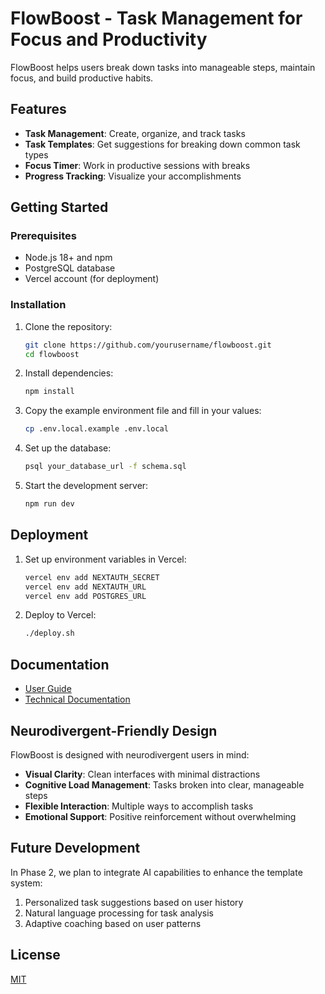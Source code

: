 # FlowBoost - Task Management for Focus and Productivity

FlowBoost helps users break down tasks into manageable steps, maintain focus, and build productive habits.

## Features

- **Task Management**: Create, organize, and track tasks
- **Task Templates**: Get suggestions for breaking down common task types
- **Focus Timer**: Work in productive sessions with breaks
- **Progress Tracking**: Visualize your accomplishments

## Getting Started

### Prerequisites

- Node.js 18+ and npm
- PostgreSQL database
- Vercel account (for deployment)

### Installation

1. Clone the repository:
   ```bash
   git clone https://github.com/yourusername/flowboost.git
   cd flowboost
   ```

2. Install dependencies:
   ```bash
   npm install
   ```

3. Copy the example environment file and fill in your values:
   ```bash
   cp .env.local.example .env.local
   ```

4. Set up the database:
   ```bash
   psql your_database_url -f schema.sql
   ```

5. Start the development server:
   ```bash
   npm run dev
   ```

## Deployment

1. Set up environment variables in Vercel:
   ```bash
   vercel env add NEXTAUTH_SECRET
   vercel env add NEXTAUTH_URL
   vercel env add POSTGRES_URL
   ```

2. Deploy to Vercel:
   ```bash
   ./deploy.sh
   ```

## Documentation

- [User Guide](docs/user-guide.md)
- [Technical Documentation](docs/technical-documentation.md)

## Neurodivergent-Friendly Design

FlowBoost is designed with neurodivergent users in mind:

- **Visual Clarity**: Clean interfaces with minimal distractions
- **Cognitive Load Management**: Tasks broken into clear, manageable steps
- **Flexible Interaction**: Multiple ways to accomplish tasks
- **Emotional Support**: Positive reinforcement without overwhelming

## Future Development

In Phase 2, we plan to integrate AI capabilities to enhance the template system:

1. Personalized task suggestions based on user history
2. Natural language processing for task analysis
3. Adaptive coaching based on user patterns

## License

[MIT](LICENSE)